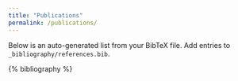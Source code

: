 ```yaml
---
title: "Publications"
permalink: /publications/
---
```


Below is an auto-generated list from your BibTeX file. Add entries to `_bibliography/references.bib`.

{% bibliography %}
